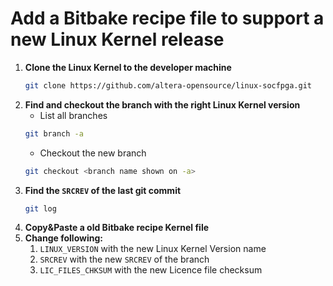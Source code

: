 # Add a Bitbake recipe file to support a new Linux Kernel release

1. **Clone the Linux Kernel to the developer machine**
    ````bash
    git clone https://github.com/altera-opensource/linux-socfpga.git
    ````
2. **Find and checkout the branch with the right Linux Kernel version**
    * List all branches
    ````bash
    git branch -a
    ```` 
    * Checkout the new branch
    ````bash
    git checkout <branch name shown on -a>
    ````
3. **Find the `SRCREV` of the last git commit**
    ````bash
    git log
    ````
4. **Copy&Paste a old Bitbake recipe Kernel file**
5. **Change following:**
    1. `LINUX_VERSION` with the new Linux Kernel Version name
    2. `SRCREV` with the new `SRCREV` of the branch
    3. `LIC_FILES_CHKSUM` with the new Licence file checksum